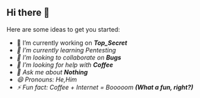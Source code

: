 ## Hi there 👋

Here are some ideas to get you started:

- 🔭 I’m currently working on <b><i>Top_Secret<i></b>
- 🌱 I’m currently learning Pentesting
- 👯 I’m looking to collaborate on <b>Bugs</b>
- 🤔 I’m looking for help with <b>Coffee</b>
- 💬 Ask me about <b>Nothing</b>
- 😄 Pronouns: He,Him
- ⚡ Fun fact: Coffee + Internet = Booooom <b>(What a fun, right?)</b>

